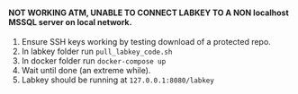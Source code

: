#### NOT WORKING ATM, UNABLE TO CONNECT LABKEY TO A NON localhost MSSQL server on local network. 

1. Ensure SSH keys working by testing download of a protected repo.
1. In labkey folder run `pull_labkey_code.sh`
1. In docker folder run `docker-compose up`
1. Wait until done (an extreme while).
1. Labkey should be running at `127.0.0.1:8080/labkey`